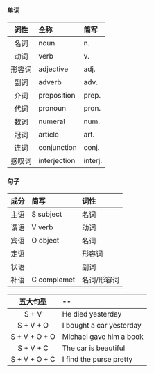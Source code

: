 #### 单词

| 词性 | 全称 | 简写 |                                         
| :--: | :-- | :-- |                
| 名词 | noun | n. |                                       
| 动词 | verb | v. |
| 形容词 | adjective | adj. |
| 副词 | adverb | adv. |
| 介词 | preposition | prep. |
| 代词 | pronoun | pron. |
| 数词 | numeral | num. |
| 冠词 | article | art. |
| 连词 | conjunction | conj. |
| 感叹词 | interjection | interj. |


#### 句子

| 成分 | 简写 | 词性 |
| :--: | :-- | :-- |
| 主语 | S subject | 名词 |
| 谓语 | V verb | 动词 |
| 宾语 | O object | 名词 |
| 定语 |   | 形容词 |
| 状语 |   | 副词 |
| 补语 | C complemet | 名词/形容词|


| 五大句型 | -- |
| :--: | :-- | 
| S + V         | He died yesterday        | 
| S + V + O     | I bought a car yesterday | 
| S + V + O + O | Michael gave him a book  |
| S + V + C     | The car is beautiful     | 
| S + V + O + C | I find the purse pretty  | 

